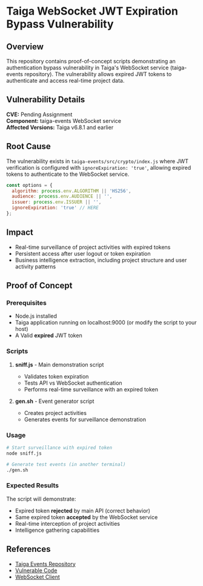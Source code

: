 # Taiga WebSocket JWT Expiration Bypass Vulnerability

## Overview

This repository contains proof-of-concept scripts demonstrating an authentication bypass vulnerability in Taiga's WebSocket service (taiga-events repository). The vulnerability allows expired JWT tokens to authenticate and access real-time project data.

## Vulnerability Details

**CVE:** Pending Assignment  
**Component:** taiga-events WebSocket service  
**Affected Versions:** Taiga v6.8.1 and earlier  

## Root Cause

The vulnerability exists in `taiga-events/src/crypto/index.js` where JWT verification is configured with `ignoreExpiration: 'true'`, allowing expired tokens to authenticate to the WebSocket service.

```javascript
const options = {
  algorithm: process.env.ALGORITHM || 'HS256',
  audience: process.env.AUDIENCE || '',
  issuer: process.env.ISSUER || '',
  ignoreExpiration: 'true' // HERE
};
```

## Impact

- Real-time surveillance of project activities with expired tokens
- Persistent access after user logout or token expiration
- Business intelligence extraction, including project structure and user activity patterns

## Proof of Concept

### Prerequisites

- Node.js installed
- Taiga application running on localhost:9000 (or modify the script to your host)
- A Valid **expired** JWT token

### Scripts

1. **sniff.js** - Main demonstration script
   - Validates token expiration
   - Tests API vs WebSocket authentication
   - Performs real-time surveillance with an expired token

2. **gen.sh** - Event generator script
   - Creates project activities
   - Generates events for surveillance demonstration

### Usage

```bash
# Start surveillance with expired token
node sniff.js

# Generate test events (in another terminal)
./gen.sh
```

### Expected Results

The script will demonstrate:
- Expired token **rejected** by main API (correct behavior)
- Same expired token **accepted** by the WebSocket service
- Real-time interception of project activities
- Intelligence gathering capabilities

## References

- [Taiga Events Repository](https://github.com/taigaio/taiga-events)
- [Vulnerable Code](https://github.com/taigaio/taiga-events/blob/main/src/crypto/index.js)
- [WebSocket Client](https://github.com/taigaio/taiga-events/blob/main/src/ws/client.js)
